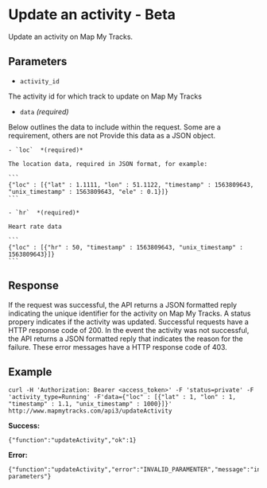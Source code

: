 Update an activity - Beta
====
Update an activity on Map My Tracks. 

Parameters
---


- `activity_id`

The activity id for which track to update on Map My Tracks



- `data` *(required)*

Below outlines the data to include within the request. Some are a requirement, others are not Provide this data as a JSON object. 

    - `loc`  *(required)*

    The location data, required in JSON format, for example:

    ```
    {"loc" : [{"lat" : 1.1111, "lon" : 51.1122, "timestamp" : 1563809643, "unix_timestamp" : 1563809643, "ele" : 0.1}]}
    ```

    - `hr`  *(required)*

    Heart rate data

    ```
    {"loc" : [{"hr" : 50, "timestamp" : 1563809643, "unix_timestamp" : 1563809643}]}
    ```




Response
---

If the request was successful, the API returns a JSON formatted reply indicating the unique identifier for the activity on Map My Tracks. A status propery indicates if the activity was updated. Successful requests have a HTTP response code of 200.
In the event the activity was not successful, the API returns a JSON formatted reply that indicates the reason for the failure. These error messages have a HTTP response code of 403.


Example
---

```
curl -H 'Authorization: Bearer <access_token>' -F 'status=private' -F 'activity_type=Running' -F'data={"loc" : [{"lat" : 1, "lon" : 1, "timestamp" : 1.1, "unix_timestamp" : 1000}]}' http://www.mapmytracks.com/api3/updateActivity
```

**Success:**
```
{"function":"updateActivity","ok":1}
```

**Error:**
```
{"function":"updateActivity","error":"INVALID_PARAMENTER","message":"invalid parameters"}
```
